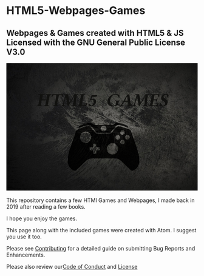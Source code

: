 # HTML5-Webpages-Games
Webpages &amp; Games created with HTML5 &amp; JS
Licensed with the GNU General Public License V3.0
---
![Logo](logo/Logo.png)

This repository contains a few HTMl Games and Webpages, I made back in 2019
after reading a few books.

I hope you enjoy the games.

This page along with the included games were created with Atom.
I suggest you use it too.

Please see [Contributing](docs/CONTRIBUTING.md) for a detailed guide on submitting
Bug Reports and Enhancements.

Please also review our[Code of Conduct](code-of-conduct.md) and [License](LICENSE.md)
